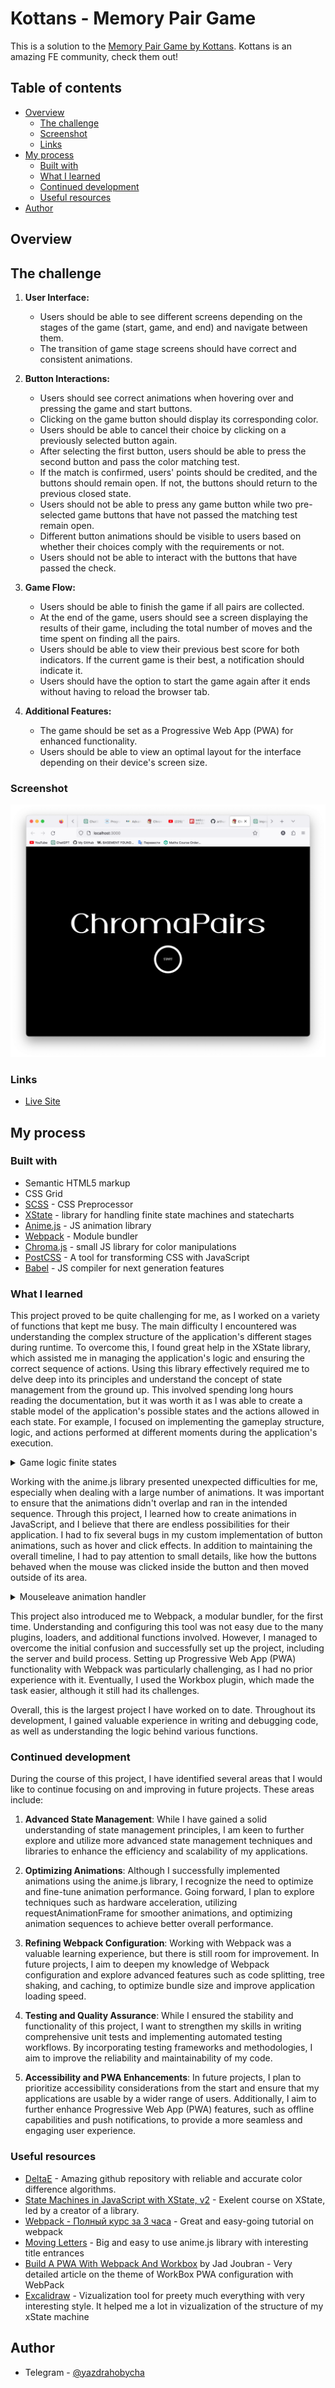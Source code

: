 # Kottans - Memory Pair Game

This is a solution to the [Memory Pair Game by Kottans](https://github.com/kottans/frontend/blob/2022_UA/tasks/memory-pair-game.md). Kottans is an amazing FE community, check them out!

## Table of contents

-   [Overview](#overview)
    -   [The challenge](#the-challenge)
    -   [Screenshot](#screenshot)
    -   [Links](#links)
-   [My process](#my-process)
    -   [Built with](#built-with)
    -   [What I learned](#what-i-learned)
    -   [Continued development](#continued-development)
    -   [Useful resources](#useful-resources)
-   [Author](#author)

## Overview

## The challenge

1. **User Interface:**

    - Users should be able to see different screens depending on the stages of the game (start, game, and end) and navigate between them.
    - The transition of game stage screens should have correct and consistent animations.

2. **Button Interactions:**

    - Users should see correct animations when hovering over and pressing the game and start buttons.
    - Clicking on the game button should display its corresponding color.
    - Users should be able to cancel their choice by clicking on a previously selected button again.
    - After selecting the first button, users should be able to press the second button and pass the color matching test.
    - If the match is confirmed, users' points should be credited, and the buttons should remain open. If not, the buttons should return to the previous closed state.
    - Users should not be able to press any game button while two pre-selected game buttons that have not passed the matching test remain open.
    - Different button animations should be visible to users based on whether their choices comply with the requirements or not.
    - Users should not be able to interact with the buttons that have passed the check.

3. **Game Flow:**

    - Users should be able to finish the game if all pairs are collected.
    - At the end of the game, users should see a screen displaying the results of their game, including the total number of moves and the time spent on finding all the pairs.
    - Users should be able to view their previous best score for both indicators. If the current game is their best, a notification should indicate it.
    - Users should have the option to start the game again after it ends without having to reload the browser tab.

4. **Additional Features:**
    - The game should be set as a Progressive Web App (PWA) for enhanced functionality.
    - Users should be able to view an optimal layout for the interface depending on their device's screen size.

### Screenshot

![Starting Screen](./src/assets/icons/screenshot.png)

### Links

-   [Live Site](https://stupendous-cranachan-107ee2.netlify.app/)

## My process

### Built with

-   Semantic HTML5 markup
-   CSS Grid
-   [SCSS](https://sass-lang.com/) - CSS Preprocessor
-   [XState](https://xstate.js.org/) - library for handling finite state machines and statecharts
-   [Anime.js](https://animejs.com/) - JS animation library
-   [Webpack](https://webpack.js.org/) - Module bundler
-   [Chroma.js](https://gka.github.io/chroma.js/) - small JS library for color manipulations
-   [PostCSS](https://postcss.org/) - A tool for transforming CSS with JavaScript
-   [Babel](https://babeljs.io/) - JS compiler for next generation features

### What I learned

This project proved to be quite challenging for me, as I worked on a variety of functions that kept me busy. The main difficulty I encountered was understanding the complex structure of the application's different stages during runtime. To overcome this, I found great help in the XState library, which assisted me in managing the application's logic and ensuring the correct sequence of actions. Using this library effectively required me to delve deep into its principles and understand the concept of state management from the ground up. This involved spending long hours reading the documentation, but it was worth it as I was able to create a stable model of the application's possible states and the actions allowed in each state. For example, I focused on implementing the gameplay structure, logic, and actions performed at different moments during the application's execution.

<details>
<summary>Game logic finite states</summary>

```js
states: {
                zeroCardOpened: {
                    on: {
                        COLOR_CLICKED: {
                            target: 'oneCardOpened',
                            actions: [
                                'updateFirstCard',
                                'changeCardColor',
                                'changeTwoCardOpenedVarToFalse',
                                'increaseTotalMoves',
                            ],
                        },
                    },
                },
                oneCardOpened: {
                    on: {
                        COLOR_CLICKED: [
                            {
                                cond: 'clikedTheSameCard',
                                target: 'zeroCardOpened',
                                actions: ['resetChosenCards'],
                            },
                            {
                                target: 'twoCardOpened',
                                actions: [
                                    'updateSecondCard',
                                    'changeCardColor',
                                ],
                            },
                        ],
                    },
                },
                twoCardOpened: {
                    always: [
                        {
                            cond: 'pairIsCorrect',
                            target: 'allPairsFoundCheck',
                            actions: ['increasePairsFound'],
                        },
                        {
                            cond: 'pairIsNotCorrect',
                            target: 'zeroCardOpened',
                            actions: [
                                'resetChosenCards',
                                'changeTwoCardOpenedVarToTrue',
                            ],
                        },
                    ],
                },
                allPairsFoundCheck: {
                    always: [
                        {
                            cond: 'allPairsFoundCond',
                            target: 'allPairsFound',
                            actions: ['freezeChosenCards'],
                        },
                        {
                            target: 'zeroCardOpened',
                            actions: ['freezeChosenCards'],
                        },
                    ],
                },
```

</details>

Working with the anime.js library presented unexpected difficulties for me, especially when dealing with a large number of animations. It was important to ensure that the animations didn't overlap and ran in the intended sequence. Through this project, I learned how to create animations in JavaScript, and I believe that there are endless possibilities for their application. I had to fix several bugs in my custom implementation of button animations, such as hover and click effects. In addition to maintaining the overall timeline, I had to pay attention to small details, like how the buttons behaved when the mouse was clicked inside the button and then moved outside of its area.

<details>
<summary>Mouseleave animation handler</summary>

```js
elementBtn.addEventListener(
        'mouseleave',
        () => {
            ...
            // Check if the mouse was pressed when leaving the element
            // If so, animate the button's return to its previous state
            if (mouseDown) {
                hoverAnimation(innerElementBtn, innerBtnSize, 800, 0);
            }
            hoverAnimation(elementBtn, 1.0, 600, 300);
        },
        false
    );
```

</details>

This project also introduced me to Webpack, a modular bundler, for the first time. Understanding and configuring this tool was not easy due to the many plugins, loaders, and additional functions involved. However, I managed to overcome the initial confusion and successfully set up the project, including the server and build process. Setting up Progressive Web App (PWA) functionality with Webpack was particularly challenging, as I had no prior experience with it. Eventually, I used the Workbox plugin, which made the task easier, although it still had its challenges.

Overall, this is the largest project I have worked on to date. Throughout its development, I gained valuable experience in writing and debugging code, as well as understanding the logic behind various functions.

### Continued development

During the course of this project, I have identified several areas that I would like to continue focusing on and improving in future projects. These areas include:

1. **Advanced State Management**: While I have gained a solid understanding of state management principles, I am keen to further explore and utilize more advanced state management techniques and libraries to enhance the efficiency and scalability of my applications.

1. **Optimizing Animations**: Although I successfully implemented animations using the anime.js library, I recognize the need to optimize and fine-tune animation performance. Going forward, I plan to explore techniques such as hardware acceleration, utilizing requestAnimationFrame for smoother animations, and optimizing animation sequences to achieve better overall performance.

1. **Refining Webpack Configuration**: Working with Webpack was a valuable learning experience, but there is still room for improvement. In future projects, I aim to deepen my knowledge of Webpack configuration and explore advanced features such as code splitting, tree shaking, and caching, to optimize bundle size and improve application loading speed.

1. **Testing and Quality Assurance**: While I ensured the stability and functionality of this project, I want to strengthen my skills in writing comprehensive unit tests and implementing automated testing workflows. By incorporating testing frameworks and methodologies, I aim to improve the reliability and maintainability of my code.

1. **Accessibility and PWA Enhancements**: In future projects, I plan to prioritize accessibility considerations from the start and ensure that my applications are usable by a wider range of users. Additionally, I aim to further enhance Progressive Web App (PWA) features, such as offline capabilities and push notifications, to provide a more seamless and engaging user experience.

### Useful resources

-   [DeltaE](zschuessler/DeltaE) - Amazing github repository with reliable and accurate color difference algorithms.
-   [State Machines in JavaScript with XState, v2](https://frontendmasters.com/courses/xstate-v2/) - Exelent course on XState, led by a creator of a library.
-   [Webpack - Полный курс за 3 часа](https://www.youtube.com/watch?v=eSaF8NXeNsA) - Great and easy-going tutorial on webpack
-   [Moving Letters](https://tobiasahlin.com/moving-letters/) - Big and easy to use anime.js library with interesting title entrances
-   [Build A PWA With Webpack And Workbox](https://www.smashingmagazine.com/2019/06/pwa-webpack-workbox/) by Jad Joubran - Very detailed article on the theme of WorkBox PWA configuration with WebPack
-   [Excalidraw](https://excalidraw.com/) - Vizualization tool for preety much everything with very interesting style. It helped me a lot in vizualization of the structure of my xState machine

## Author

-   Telegram - [@yazdrahobycha](https://t.me/yazdrahobb)
